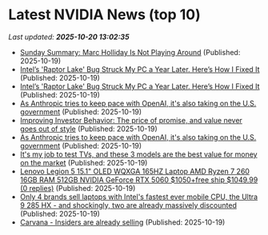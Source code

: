 # Latest NVIDIA News (top 10)
_Last updated: **2025-10-20 13:02:35**_

- [Sunday Summary: Marc Holliday Is Not Playing Around](http://commercialobserver.com/2025/10/sunday-summary-marc-holliday-is-not-playing-around/) (Published: 2025-10-19)
- [Intel’s 'Raptor Lake' Bug Struck My PC a Year Later. Here’s How I Fixed It](https://uk.pcmag.com/processors/160808/intels-raptor-lake-bug-struck-my-pc-a-year-later-heres-how-i-fixed-it) (Published: 2025-10-19)
- [Intel’s 'Raptor Lake' Bug Struck My PC a Year Later. Here’s How I Fixed It](https://me.pcmag.com/en/processors/32982/intels-raptor-lake-bug-struck-my-pc-a-year-later-heres-how-i-fixed-it) (Published: 2025-10-19)
- [As Anthropic tries to keep pace with OpenAI, it's also taking on the U.S. government](https://biztoc.com/x/4296183ad13308a4) (Published: 2025-10-19)
- [Improving Investor Behavior: The price of promise, and value never goes out of style](https://www.denverpost.com/2025/10/19/improving-investor-behavior-the-price-of-promise-and-value-never-goes-out-of-style/) (Published: 2025-10-19)
- [As Anthropic tries to keep pace with OpenAI, it's also taking on the U.S. government](https://www.cnbc.com/2025/10/19/anthropic-tries-to-keep-pace-with-openai-faces-off-with-david-sacks.html) (Published: 2025-10-19)
- [It's my job to test TVs, and these 3 models are the best value for money on the market](https://www.techradar.com/televisions/its-my-job-to-test-tvs-and-these-3-models-are-the-best-value-for-money-on-the-market) (Published: 2025-10-19)
- [Lenovo Legion 5 15.1" OLED WQXGA 165HZ Laptop AMD Ryzen 7 260 16GB RAM 512GB NVIDIA GeForce RTX 5060 $1050+free ship $1049.99 (0 replies)](https://slickdeals.net/f/18713080-lenovo-legion-5-15-1-oled-wqxga-165hz-laptop-amd-ryzen-7-260-16gb-ram-512gb-nvidia-geforce-rtx-5060-1050-free-ship-1049-99) (Published: 2025-10-19)
- [Only 4 brands sell laptops with Intel's fastest ever mobile CPU, the Ultra 9 285 HX - and shockingly, two are already massively discounted](https://www.techradar.com/pro/only-4-brands-sell-laptops-with-intels-fastest-ever-mobile-cpu-the-ultra-9-285-hx-and-shockingly-two-are-already-massively-discounted) (Published: 2025-10-19)
- [Carvana - Insiders are already selling](https://finance.yahoo.com/news/carvana-insiders-already-selling-110902325.html) (Published: 2025-10-19)
